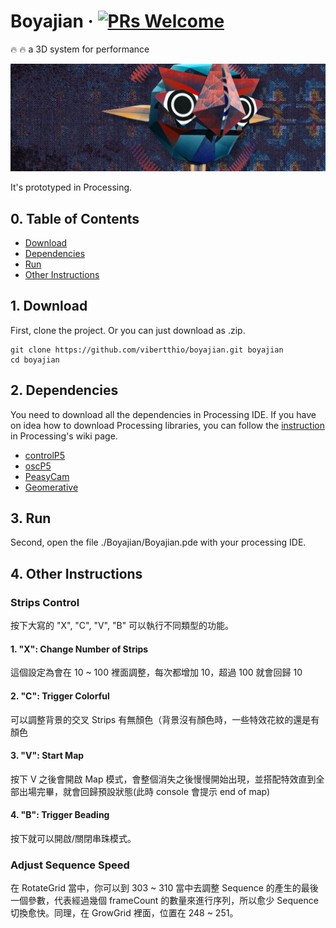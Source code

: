 # Boyajian &middot; [![PRs Welcome](https://img.shields.io/badge/PRs-welcome-brightgreen.svg?style=flat-square)](http://makeapullrequest.com)

:fire: :fire: a 3D system for performance

![demo](./assets/images/banner.jpg)

It's prototyped in Processing.

## 0. Table of Contents  
- [Download](#1-download)
- [Dependencies](#2-dependencies)
- [Run](#3-run)
- [Other Instructions](#3-other-instructinos)

## 1. Download

First, clone the project. Or you can just download as .zip.
```
git clone https://github.com/vibertthio/boyajian.git boyajian
cd boyajian
```

## 2. Dependencies
You need to download all the dependencies in Processing IDE.
If you have on idea how to download Processing libraries, you can follow the [instruction](https://github.com/processing/processing/wiki/How-to-Install-a-Contributed-Library) in Processing's wiki page.


- [controlP5](https://github.com/sojamo/controlp5)
- [oscP5](http://www.sojamo.de/libraries/oscP5/)
- [PeasyCam](https://github.com/jdf/peasycam)
- [Geomerative](http://www.ricardmarxer.com/geomerative/)

## 3. Run

Second, open the file ./Boyajian/Boyajian.pde with your processing IDE.

## 4. Other Instructions

### Strips Control
按下大寫的 "X", "C", "V", "B" 可以執行不同類型的功能。

#### 1. "X": Change Number of Strips
這個設定為會在 10 ~ 100 裡面調整，每次都增加 10，超過 100 就會回歸 10
#### 2. "C": Trigger Colorful
可以調整背景的交叉 Strips 有無顏色（背景沒有顏色時，一些特效花紋的還是有顏色
#### 3. "V": Start Map
按下 V 之後會開啟 Map 模式，會整個消失之後慢慢開始出現，並搭配特效直到全部出場完畢，就會回歸預設狀態(此時 console 會提示 end of map)
#### 4. "B": Trigger Beading
按下就可以開啟/關閉串珠模式。

### Adjust Sequence Speed
在 RotateGrid 當中，你可以到 303 ~ 310 當中去調整 Sequence 的產生的最後一個參數，代表經過幾個 frameCount 的數量來進行序列，所以愈少 Sequence 切換愈快。同理，在 GrowGrid 裡面，位置在 248 ~ 251。
